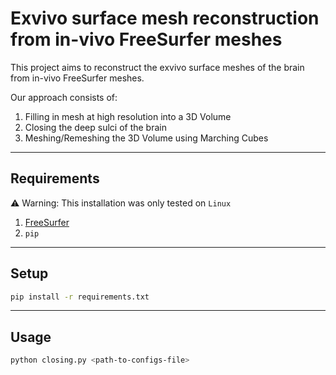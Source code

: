 # Exvivo surface mesh reconstruction from in-vivo FreeSurfer meshes

This project aims to reconstruct the exvivo surface meshes of the brain from in-vivo FreeSurfer meshes. 

Our approach consists of:
1. Filling in mesh at high resolution into a 3D Volume
2. Closing the deep sulci of the brain
3. Meshing/Remeshing the 3D Volume using Marching Cubes

---

## Requirements

:warning: Warning: This installation was only tested on `Linux` 

1. [FreeSurfer](https://surfer.nmr.mgh.harvard.edu/fswiki/DownloadAndInstall)
2. `pip`

---

## Setup

```sh
pip install -r requirements.txt
```

---

## Usage

```sh
python closing.py <path-to-configs-file>
```

